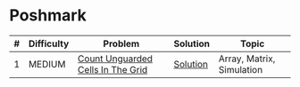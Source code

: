 # Poshmark

| # | Difficulty | Problem | Solution | Topic |
|---|------------|---------|----------|--------|
| 1 | MEDIUM | [Count Unguarded Cells In The Grid](https://leetcode.com/problems/count-unguarded-cells-in-the-grid) | [Solution](../coding/datastructures/arrays/UnguardedCells.java) | Array, Matrix, Simulation |
